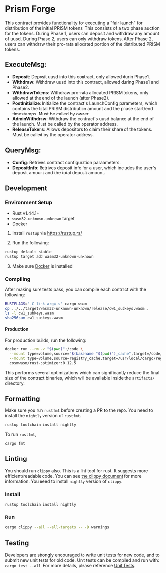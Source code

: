 # Prism Forge

This contract provides functionality for executing a "fair launch" for distribution of the initial PRISM tokens. This consists of a two phase auction for the tokens. During Phase 1, users can deposit and withdraw any amount of uusd. During Phase 2, users can only withdraw tokens. After Phase 2, users can withdraw their pro-rata allocated portion of the distributed PRISM tokens.

## ExecuteMsg:

- **Deposit**: Deposit uusd into this contract, only allowed durin Phase1.
- **Withdraw**: Withdraw uusd into this contract, allowed during Phase1 and Phase2.
- **WithdrawTokens**: Withdraw pro-rata allocated PRISM tokens, only allowed at the end of the launch (after Phase2).
- **PostInitialize**: Initialize the contract's LaunchConfig parameters, which contains the total PRISM distribution amount and the phase start/end timestamps. Must be called by owner.
- **AdminWithdraw**: Withdraw the contract's uusd balance at the end of the launch. Must be called by the operator address.
- **ReleaseTokens**: Allows depositors to claim their share of the tokens. Must be called by the operator address.

## QueryMsg:

- **Config**: Retrives contract configuration paraameters.
- **DepositInfo**: Retrives deposit info for a user, which includes the user's deposit amount and the total deposit amount.

## Development

### Environment Setup

- Rust v1.44.1+
- `wasm32-unknown-unknown` target
- Docker

1. Install `rustup` via https://rustup.rs/

2. Run the following:

```sh
rustup default stable
rustup target add wasm32-unknown-unknown
```

3. Make sure [Docker](https://www.docker.com/) is installed

### Compiling

After making sure tests pass, you can compile each contract with the following:

```sh
RUSTFLAGS='-C link-arg=-s' cargo wasm
cp ../../target/wasm32-unknown-unknown/release/cw1_subkeys.wasm .
ls -l cw1_subkeys.wasm
sha256sum cw1_subkeys.wasm
```

#### Production

For production builds, run the following:

```sh
docker run --rm -v "$(pwd)":/code \
  --mount type=volume,source="$(basename "$(pwd)")_cache",target=/code/target \
  --mount type=volume,source=registry_cache,target=/usr/local/cargo/registry \
  cosmwasm/rust-optimizer:0.12.5
```

This performs several optimizations which can significantly reduce the final size of the contract binaries, which will be available inside the `artifacts/` directory.

## Formatting

Make sure you run `rustfmt` before creating a PR to the repo. You need to install the `nightly` version of `rustfmt`.

```sh
rustup toolchain install nightly
```

To run `rustfmt`,

```sh
cargo fmt
```

## Linting

You should run `clippy` also. This is a lint tool for rust. It suggests more efficient/readable code.
You can see [the clippy document](https://rust-lang.github.io/rust-clippy/master/index.html) for more information.
You need to install `nightly` version of `clippy`.

### Install

```sh
rustup toolchain install nightly
```

### Run

```sh
cargo clippy --all --all-targets -- -D warnings
```

## Testing

Developers are strongly encouraged to write unit tests for new code, and to submit new unit tests for old code. Unit tests can be compiled and run with: `cargo test --all`. For more details, please reference [Unit Tests](https://github.com/CodeChain-io/codechain/wiki/Unit-Tests).

